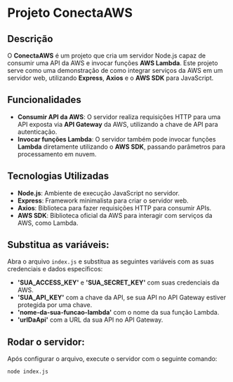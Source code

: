# Projeto ConectaAWS

## Descrição
O **ConectaAWS** é um projeto que cria um servidor Node.js capaz de consumir uma API da AWS e invocar funções **AWS Lambda**. Este projeto serve como uma demonstração de como integrar serviços da AWS em um servidor web, utilizando **Express**, **Axios** e o **AWS SDK** para JavaScript.

## Funcionalidades

- **Consumir API da AWS**: O servidor realiza requisições HTTP para uma API exposta via **API Gateway** da AWS, utilizando a chave de API para autenticação.
- **Invocar funções Lambda**: O servidor também pode invocar funções **Lambda** diretamente utilizando o **AWS SDK**, passando parâmetros para processamento em nuvem.

## Tecnologias Utilizadas

- **Node.js**: Ambiente de execução JavaScript no servidor.
- **Express**: Framework minimalista para criar o servidor web.
- **Axios**: Biblioteca para fazer requisições HTTP para consumir APIs.
- **AWS SDK**: Biblioteca oficial da AWS para interagir com serviços da AWS, como Lambda.

## Substitua as variáveis:

Abra o arquivo `index.js` e substitua as seguintes variáveis com as suas credenciais e dados específicos:

- **'SUA_ACCESS_KEY'** e **'SUA_SECRET_KEY'** com suas credenciais da AWS.
- **'SUA_API_KEY'** com a chave da API, se sua API no API Gateway estiver protegida por uma chave.
- **'nome-da-sua-funcao-lambda'** com o nome da sua função Lambda.
- **'urlDaApi'** com a URL da sua API no API Gateway.

## Rodar o servidor:

Após configurar o arquivo, execute o servidor com o seguinte comando:

```bash
node index.js
```


